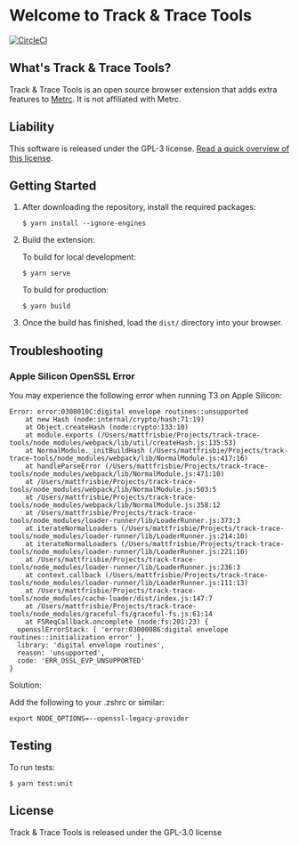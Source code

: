 # Welcome to Track & Trace Tools

[![CircleCI](https://dl.circleci.com/status-badge/img/gh/msfrisbie/track-trace-tools/tree/master.svg?style=svg)](https://dl.circleci.com/status-badge/redirect/gh/msfrisbie/track-trace-tools/tree/master)

## What's Track & Trace Tools?

Track & Trace Tools is an open source browser extension that adds extra features to [Metrc](https://www.metrc.com). It is not affiliated with Metrc.

## Liability

This software is released under the GPL-3 license. [Read a quick overview of this license](https://www.gnu.org/licenses/gpl-3.0.txt).

## Getting Started

1.  After downloading the repository, install the required packages:

        $ yarn install --ignore-engines

2.  Build the extension:

    To build for local development:

        $ yarn serve

    To build for production:

        $ yarn build

3.  Once the build has finished, load the `dist/` directory into your browser.

## Troubleshooting

### Apple Silicon OpenSSL Error

You may experience the following error when running T3 on Apple Silicon:

```
Error: error:0308010C:digital envelope routines::unsupported
    at new Hash (node:internal/crypto/hash:71:19)
    at Object.createHash (node:crypto:133:10)
    at module.exports (/Users/mattfrisbie/Projects/track-trace-tools/node_modules/webpack/lib/util/createHash.js:135:53)
    at NormalModule._initBuildHash (/Users/mattfrisbie/Projects/track-trace-tools/node_modules/webpack/lib/NormalModule.js:417:16)
    at handleParseError (/Users/mattfrisbie/Projects/track-trace-tools/node_modules/webpack/lib/NormalModule.js:471:10)
    at /Users/mattfrisbie/Projects/track-trace-tools/node_modules/webpack/lib/NormalModule.js:503:5
    at /Users/mattfrisbie/Projects/track-trace-tools/node_modules/webpack/lib/NormalModule.js:358:12
    at /Users/mattfrisbie/Projects/track-trace-tools/node_modules/loader-runner/lib/LoaderRunner.js:373:3
    at iterateNormalLoaders (/Users/mattfrisbie/Projects/track-trace-tools/node_modules/loader-runner/lib/LoaderRunner.js:214:10)
    at iterateNormalLoaders (/Users/mattfrisbie/Projects/track-trace-tools/node_modules/loader-runner/lib/LoaderRunner.js:221:10)
    at /Users/mattfrisbie/Projects/track-trace-tools/node_modules/loader-runner/lib/LoaderRunner.js:236:3
    at context.callback (/Users/mattfrisbie/Projects/track-trace-tools/node_modules/loader-runner/lib/LoaderRunner.js:111:13)
    at /Users/mattfrisbie/Projects/track-trace-tools/node_modules/cache-loader/dist/index.js:147:7
    at /Users/mattfrisbie/Projects/track-trace-tools/node_modules/graceful-fs/graceful-fs.js:61:14
    at FSReqCallback.oncomplete (node:fs:201:23) {
  opensslErrorStack: [ 'error:03000086:digital envelope routines::initialization error' ],
  library: 'digital envelope routines',
  reason: 'unsupported',
  code: 'ERR_OSSL_EVP_UNSUPPORTED'
}
```

Solution:

Add the following to your .zshrc or similar:

`export NODE_OPTIONS=--openssl-legacy-provider`

## Testing

To run tests:

    $ yarn test:unit

## License

Track & Trace Tools is released under the GPL-3.0 license
